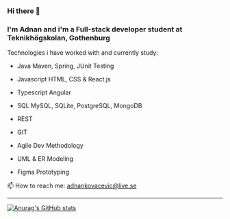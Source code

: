 

<!--
**Ado-wq/Ado-wq** is a ✨ _special_ ✨ repository because its `README.md` (this file) appears on your GitHub profile.

Here are some ideas to get you started:

- 🔭 I’m currently working on ...
- 🌱 I’m currently learning ...
- 👯 I’m looking to collaborate on ...
- 🤔 I’m looking for help with ...
- 💬 Ask me about ...
- 📫 How to reach me: ...
- 😄 Pronouns: ...
- ⚡ Fun fact: ...
-->

### Hi there 👋 
### I'm Adnan and i'm a Full-stack developer student at Teknikhögskolan, Gothenburg


Technologies i have worked with and currently study:

   - Java 
        Maven, Spring, JUnit Testing

   - Javascript
        HTML, CSS & React.js 

   - Typescript
        Angular

   - SQL
        MySQL, SQLite, PostgreSQL, MongoDB

   - REST

   - GIT

   - Agile Dev Methodology

   - UML & ER Modeling

   - Figma Prototyping

 

📫 How to reach me: adnankovacevic@live.se

---

[![Anurag's GitHub stats](https://github-readme-stats.vercel.app/api?username=ado-wq&count_private=truee)](https://github.com/anuraghazra/github-readme-stats)

<!-- 
[![Top Langs](https://github-readme-stats.vercel.app/api/top-langs/?username=ado-wq&layout=compact)](https://github.com/anuraghazra/github-readme-stats) -->




